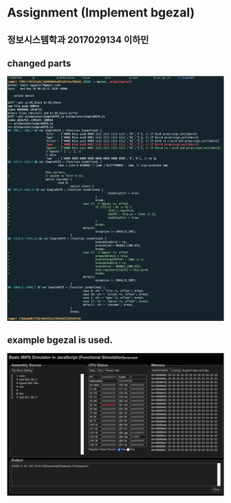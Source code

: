 # Assignment (Implement bgezal)

## 정보시스템학과 2017029134 이하민

## changed parts

![editCode](./images/editCode.png)

## example bgezal is used.

![assembly](./images/assembly.png)